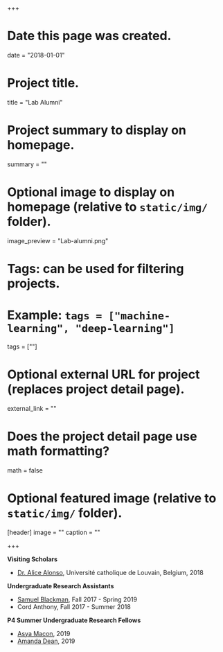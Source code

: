 +++
# Date this page was created.
date = "2018-01-01"

# Project title.
title = "Lab Alumni"

# Project summary to display on homepage.
summary = ""

# Optional image to display on homepage (relative to `static/img/` folder).
image_preview = "Lab-alumni.png"

# Tags: can be used for filtering projects.
# Example: `tags = ["machine-learning", "deep-learning"]`
tags = [""]

# Optional external URL for project (replaces project detail page).
external_link = ""

# Does the project detail page use math formatting?
math = false

# Optional featured image (relative to `static/img/` folder).
[header]
image = ""
caption = ""

+++

**Visiting Scholars**  

- [Dr. Alice Alonso](https://www.linkedin.com/in/alicealonso/), Université catholique de Louvain, Belgium, 2018  

**Undergraduate Research Assistants**  

- [Samuel Blackman](https://www.linkedin.com/in/samuel-blackman-87697a108/), Fall 2017 - Spring 2019
- Cord Anthony, Fall 2017 - Summer 2018

**P4 Summer Undergraduate Research Fellows**  

- [Asya Macon](https://www.linkedin.com/in/asya-macon-080677189/), 2019
- [Amanda Dean](https://www.linkedin.com/in/amandadean10/), 2019